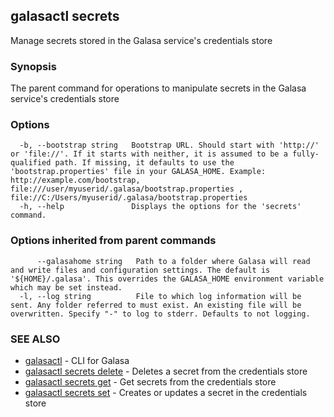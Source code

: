 ## galasactl secrets

Manage secrets stored in the Galasa service's credentials store

### Synopsis

The parent command for operations to manipulate secrets in the Galasa service's credentials store

### Options

```
  -b, --bootstrap string   Bootstrap URL. Should start with 'http://' or 'file://'. If it starts with neither, it is assumed to be a fully-qualified path. If missing, it defaults to use the 'bootstrap.properties' file in your GALASA_HOME. Example: http://example.com/bootstrap, file:///user/myuserid/.galasa/bootstrap.properties , file://C:/Users/myuserid/.galasa/bootstrap.properties
  -h, --help               Displays the options for the 'secrets' command.
```

### Options inherited from parent commands

```
      --galasahome string   Path to a folder where Galasa will read and write files and configuration settings. The default is '${HOME}/.galasa'. This overrides the GALASA_HOME environment variable which may be set instead.
  -l, --log string          File to which log information will be sent. Any folder referred to must exist. An existing file will be overwritten. Specify "-" to log to stderr. Defaults to not logging.
```

### SEE ALSO

* [galasactl](galasactl.md)	 - CLI for Galasa
* [galasactl secrets delete](galasactl_secrets_delete.md)	 - Deletes a secret from the credentials store
* [galasactl secrets get](galasactl_secrets_get.md)	 - Get secrets from the credentials store
* [galasactl secrets set](galasactl_secrets_set.md)	 - Creates or updates a secret in the credentials store

